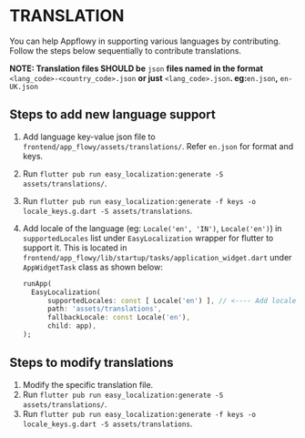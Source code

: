 # TRANSLATION

You can help Appflowy in supporting various languages by contributing. Follow the steps below sequentially to contribute translations.

**NOTE: Translation files SHOULD be** `json` **files named in the format** `<lang_code>-<country_code>.json` **or just** `<lang_code>.json`**. eg:**`en.json`**,** `en-UK.json`

## Steps to add new language support

1. Add language key-value json file to `frontend/app_flowy/assets/translations/`. Refer `en.json` for format and keys.
2. Run `flutter pub run easy_localization:generate -S assets/translations/`.
3. Run `flutter pub run easy_localization:generate -f keys -o locale_keys.g.dart -S assets/translations`.
4. Add locale of the language (eg: `Locale('en', 'IN')`, `Locale('en')`) in `supportedLocales` list under `EasyLocalization` wrapper for flutter to support it.
This is located in `frontend/app_flowy/lib/startup/tasks/application_widget.dart` under `AppWidgetTask` class as shown below:

    ```dart
    runApp(
      EasyLocalization(
          supportedLocales: const [ Locale('en') ], // <---- Add locale to this list
          path: 'assets/translations',
          fallbackLocale: const Locale('en'),
          child: app),
    );
    ```

## Steps to modify translations

1. Modify the specific translation file.
2. Run `flutter pub run easy_localization:generate -S assets/translations/`.
3. Run `flutter pub run easy_localization:generate -f keys -o locale_keys.g.dart -S assets/translations`.
